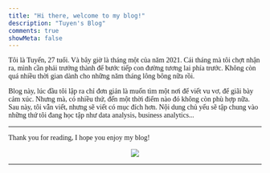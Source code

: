 ```yaml
---
title: "Hi there, welcome to my blog!"
description: "Tuyen's Blog"
comments: true
showMeta: false
---
```


<p style = "font-family:Lora; font-weight: 400">Tôi là Tuyến, 27 tuổi. Và bây giờ là tháng một của năm 2021. Cái tháng mà tôi chợt nhận ra, mình cần phải trưởng thành để bước tiếp con đường tương lai phía trước. Không còn quá nhiều thời gian dành cho những năm tháng lông bông nữa rồi. <p>

<p style = "font-family:Lora; font-weight: 400">Blog này, lúc đầu tôi lập ra chỉ đơn giản là muốn tìm một nơi để viết vu vơ, để giãi bày cảm xúc. Nhưng mà, có nhiều thứ, đến một thời điểm nào đó không còn phù hợp nữa. Sau này, tôi vẫn viết, nhưng sẽ viết có mục đích hơn. Nội dung chủ yếu sẽ tập chung vào những thứ tôi đang học tập như data analysis, business analytics...</p>

---

<p style = "font-family:Lora; font-weight: 400">Thank you for reading, I hope you enjoy my blog!</p>

<p align="center"><img src="/images/explore.jpg"></p>

---
